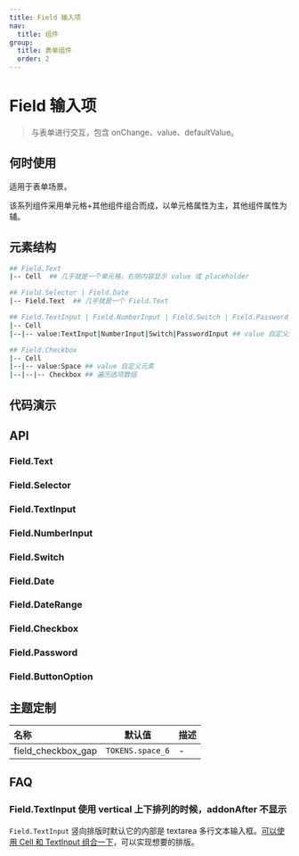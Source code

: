 ```yaml
---
title: Field 输入项
nav:
  title: 组件
group:
  title: 表单组件
  order: 2
---
```


# Field 输入项

> 与表单进行交互，包含 onChange、value、defaultValue。

## 何时使用

适用于表单场景。

该系列组件采用单元格+其他组件组合而成，以单元格属性为主，其他组件属性为辅。

## 元素结构

```bash
## Field.Text
|-- Cell  ## 几乎就是一个单元格，右侧内容显示 value 或 placeholder

## Field.Selector | Field.Date
|-- Field.Text  ## 几乎就是一个 Field.Text

## Field.TextInput | Field.NumberInput | Field.Switch | Field.Password
|-- Cell
|--|-- value:TextInput|NumberInput|Switch|PasswordInput ## value 自定义元素

## Field.Checkbox
|-- Cell
|--|-- value:Space ## value 自定义元素
|--|--|-- Checkbox ## 遍历选项数组
```

## 代码演示

<code src="./__fixtures__/text.tsx"></code>

<code src="./__fixtures__/selector.tsx"></code>

<code src="./__fixtures__/text-input.tsx"></code>

<code src="./__fixtures__/number-input.tsx"></code>

<code src="./__fixtures__/switch.tsx"></code>

<code src="./__fixtures__/date.tsx"></code>

<code src="./__fixtures__/date-range.tsx"></code>

<code src="./__fixtures__/checkbox.tsx"></code>

<code src="./__fixtures__/password.tsx"></code>

<code src="./__fixtures__/button-option.tsx"></code>

## API

### Field.Text

### Field.Selector

### Field.TextInput

### Field.NumberInput

### Field.Switch

### Field.Date

### Field.DateRange

### Field.Checkbox

### Field.Password

### Field.ButtonOption

## 主题定制

| 名称               | 默认值           | 描述 |
| :----------------- | ---------------- | ---- |
| field_checkbox_gap | `TOKENS.space_6` | -    |

## FAQ

### Field.TextInput 使用 vertical 上下排列的时候，addonAfter 不显示

`Field.TextInput` 竖向排版时默认它的内部是 textarea 多行文本输入框。[可以使用 Cell 和 TextInput 组合一下](https://github.com/24jieqi/react-native-xiaoshu/issues/46#issuecomment-1851336433)，可以实现想要的排版。
